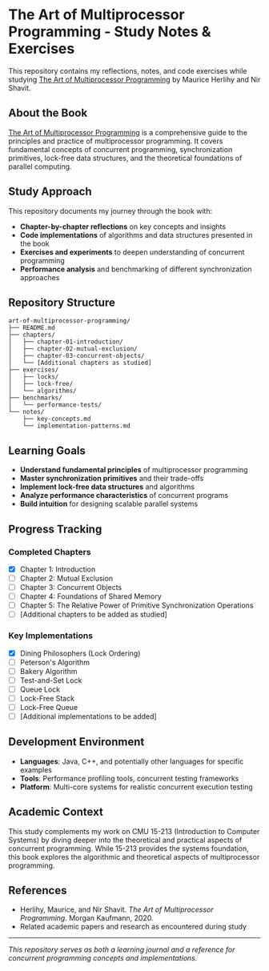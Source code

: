 # The Art of Multiprocessor Programming - Study Notes & Exercises

This repository contains my reflections, notes, and code exercises while studying [The Art of Multiprocessor Programming](https://amzn.to/4oHoc9R) by Maurice Herlihy and Nir Shavit.

## About the Book

[The Art of Multiprocessor Programming](https://amzn.to/4oHoc9R) is a comprehensive guide to the principles and practice of multiprocessor programming. It covers fundamental concepts of concurrent programming, synchronization primitives, lock-free data structures, and the theoretical foundations of parallel computing.

## Study Approach

This repository documents my journey through the book with:
- **Chapter-by-chapter reflections** on key concepts and insights
- **Code implementations** of algorithms and data structures presented in the book
- **Exercises and experiments** to deepen understanding of concurrent programming
- **Performance analysis** and benchmarking of different synchronization approaches

## Repository Structure

```
art-of-multiprocessor-programming/
├── README.md
├── chapters/
│   ├── chapter-01-introduction/
│   ├── chapter-02-mutual-exclusion/
│   ├── chapter-03-concurrent-objects/
│   └── [Additional chapters as studied]
├── exercises/
│   ├── locks/
│   ├── lock-free/
│   └── algorithms/
├── benchmarks/
│   └── performance-tests/
└── notes/
    ├── key-concepts.md
    └── implementation-patterns.md
```

## Learning Goals

- **Understand fundamental principles** of multiprocessor programming
- **Master synchronization primitives** and their trade-offs
- **Implement lock-free data structures** and algorithms
- **Analyze performance characteristics** of concurrent programs
- **Build intuition** for designing scalable parallel systems

## Progress Tracking

### Completed Chapters
- [x] Chapter 1: Introduction
- [ ] Chapter 2: Mutual Exclusion
- [ ] Chapter 3: Concurrent Objects
- [ ] Chapter 4: Foundations of Shared Memory
- [ ] Chapter 5: The Relative Power of Primitive Synchronization Operations
- [ ] [Additional chapters to be added as studied]

### Key Implementations
- [x] Dining Philosophers (Lock Ordering)
- [ ] Peterson's Algorithm
- [ ] Bakery Algorithm
- [ ] Test-and-Set Lock
- [ ] Queue Lock
- [ ] Lock-Free Stack
- [ ] Lock-Free Queue
- [ ] [Additional implementations to be added]

## Development Environment

- **Languages**: Java, C++, and potentially other languages for specific examples
- **Tools**: Performance profiling tools, concurrent testing frameworks
- **Platform**: Multi-core systems for realistic concurrent execution testing

## Academic Context

This study complements my work on CMU 15-213 (Introduction to Computer Systems) by diving deeper into the theoretical and practical aspects of concurrent programming. While 15-213 provides the systems foundation, this book explores the algorithmic and theoretical aspects of multiprocessor programming.

## References

- Herlihy, Maurice, and Nir Shavit. *The Art of Multiprocessor Programming*. Morgan Kaufmann, 2020.
- Related academic papers and research as encountered during study

---

*This repository serves as both a learning journal and a reference for concurrent programming concepts and implementations.*
